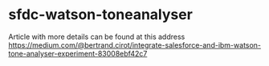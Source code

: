 # sfdc-watson-toneanalyser

Article with more details can be found at this address
https://medium.com/@bertrand.cirot/integrate-salesforce-and-ibm-watson-tone-analyser-experiment-83008ebf42c7
